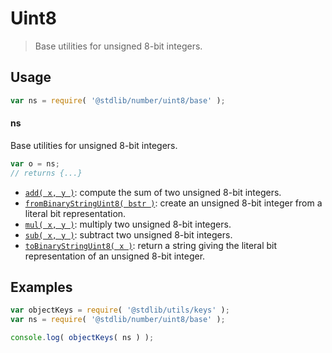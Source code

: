 <!--

@license Apache-2.0

Copyright (c) 2018 The Stdlib Authors.

Licensed under the Apache License, Version 2.0 (the "License");
you may not use this file except in compliance with the License.
You may obtain a copy of the License at

   http://www.apache.org/licenses/LICENSE-2.0

Unless required by applicable law or agreed to in writing, software
distributed under the License is distributed on an "AS IS" BASIS,
WITHOUT WARRANTIES OR CONDITIONS OF ANY KIND, either express or implied.
See the License for the specific language governing permissions and
limitations under the License.

-->

# Uint8

> Base utilities for unsigned 8-bit integers.

<section class="usage">

## Usage

```javascript
var ns = require( '@stdlib/number/uint8/base' );
```

#### ns

Base utilities for unsigned 8-bit integers.

```javascript
var o = ns;
// returns {...}
```

<!-- <toc pattern="*"> -->

<div class="namespace-toc">

-   <span class="signature">[`add( x, y )`][@stdlib/number/uint8/base/add]</span><span class="delimiter">: </span><span class="description">compute the sum of two unsigned 8-bit integers.</span>
-   <span class="signature">[`fromBinaryStringUint8( bstr )`][@stdlib/number/uint8/base/from-binary-string]</span><span class="delimiter">: </span><span class="description">create an unsigned 8-bit integer from a literal bit representation.</span>
-   <span class="signature">[`mul( x, y )`][@stdlib/number/uint8/base/mul]</span><span class="delimiter">: </span><span class="description">multiply two unsigned 8-bit integers.</span>
-   <span class="signature">[`sub( x, y )`][@stdlib/number/uint8/base/sub]</span><span class="delimiter">: </span><span class="description">subtract two unsigned 8-bit integers.</span>
-   <span class="signature">[`toBinaryStringUint8( x )`][@stdlib/number/uint8/base/to-binary-string]</span><span class="delimiter">: </span><span class="description">return a string giving the literal bit representation of an unsigned 8-bit integer.</span>

</div>

<!-- </toc> -->

</section>

<!-- /.usage -->

<section class="examples">

## Examples

<!-- TODO: better examples -->

<!-- eslint no-undef: "error" -->

```javascript
var objectKeys = require( '@stdlib/utils/keys' );
var ns = require( '@stdlib/number/uint8/base' );

console.log( objectKeys( ns ) );
```

</section>

<!-- /.examples -->

<!-- Section for related `stdlib` packages. Do not manually edit this section, as it is automatically populated. -->

<section class="related">

</section>

<!-- /.related -->

<!-- Section for all links. Make sure to keep an empty line after the `section` element and another before the `/section` close. -->

<section class="links">

<!-- <toc-links> -->

[@stdlib/number/uint8/base/add]: https://github.com/stdlib-js/number/tree/main/uint8/base/add

[@stdlib/number/uint8/base/from-binary-string]: https://github.com/stdlib-js/number/tree/main/uint8/base/from-binary-string

[@stdlib/number/uint8/base/mul]: https://github.com/stdlib-js/number/tree/main/uint8/base/mul

[@stdlib/number/uint8/base/sub]: https://github.com/stdlib-js/number/tree/main/uint8/base/sub

[@stdlib/number/uint8/base/to-binary-string]: https://github.com/stdlib-js/number/tree/main/uint8/base/to-binary-string

<!-- </toc-links> -->

</section>

<!-- /.links -->
